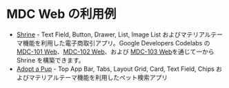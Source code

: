 <!--docs:
title: "Examples"
layout: landing
section: docs
path: /docs/examples/
-->

# MDC Web の利用例

- [Shrine](https://glitch.com/~material-example-app-shrine) - Text Field, Button, Drawer, List, Image List およびマテリアルテーマ機能を利用した電子商取引アプリ。Google Developers Codelabs の [MDC-101 Web](https://codelabs.developers.google.com/codelabs/mdc-101-web)、[MDC-102 Web](https://codelabs.developers.google.com/codelabs/mdc-102-web)、および [MDC-103 Web](https://codelabs.developers.google.com/codelabs/mdc-103-web)を通じて一から Shrine を構築できます。
- [Adopt a Pup](https://glitch.com/~adopt-a-pup) - Top App Bar, Tabs, Layout Grid, Card, Text Field, Chips およびマテリアルテーマ機能を利用したペット検索アプリ